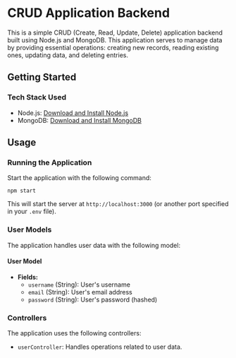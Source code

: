 # CRUD Application Backend

This is a simple CRUD (Create, Read, Update, Delete) application backend built using Node.js and MongoDB. This application serves to manage data by providing essential operations: creating new records, reading existing ones, updating data, and deleting entries.

## Getting Started

### Tech Stack Used

- Node.js: [Download and Install Node.js](https://nodejs.org/)
- MongoDB: [Download and Install MongoDB](https://www.mongodb.com/try/download/community)

## Usage

### Running the Application

Start the application with the following command:

```
npm start
```

This will start the server at `http://localhost:3000` (or another port specified in your `.env` file).

### User Models

The application handles user data with the following model:

#### User Model

- **Fields:**
  - `username` (String): User's username
  - `email` (String): User's email address
  - `password` (String): User's password (hashed)

### Controllers

The application uses the following controllers:

- `userController`: Handles operations related to user data.
